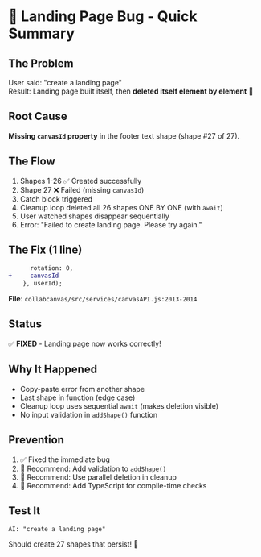 # 🎯 Landing Page Bug - Quick Summary

## The Problem
User said: "create a landing page"  
Result: Landing page built itself, then **deleted itself element by element** 🤯

## Root Cause
**Missing `canvasId` property** in the footer text shape (shape #27 of 27).

## The Flow
1. Shapes 1-26 ✅ Created successfully
2. Shape 27 ❌ Failed (missing `canvasId`)
3. Catch block triggered
4. Cleanup loop deleted all 26 shapes ONE BY ONE (with `await`)
5. User watched shapes disappear sequentially 
6. Error: "Failed to create landing page. Please try again."

## The Fix (1 line)
```diff
      rotation: 0,
+     canvasId
    }, userId);
```

**File**: `collabcanvas/src/services/canvasAPI.js:2013-2014`

## Status
✅ **FIXED** - Landing page now works correctly!

## Why It Happened
- Copy-paste error from another shape
- Last shape in function (edge case)
- Cleanup loop uses sequential `await` (makes deletion visible)
- No input validation in `addShape()` function

## Prevention
1. ✅ Fixed the immediate bug
2. 📝 Recommend: Add validation to `addShape()`
3. 📝 Recommend: Use parallel deletion in cleanup
4. 📝 Recommend: Add TypeScript for compile-time checks

## Test It
```
AI: "create a landing page"
```

Should create 27 shapes that persist! 🎉

